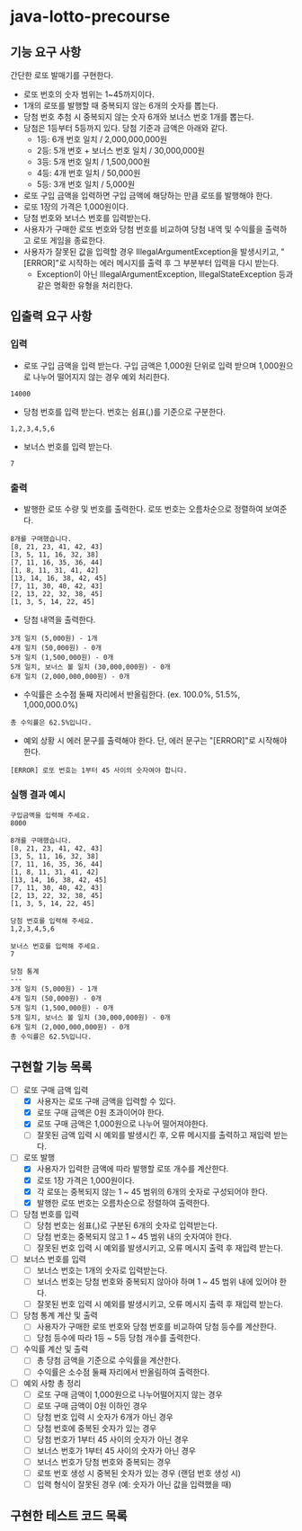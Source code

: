 # java-lotto-precourse

## 기능 요구 사항
간단한 로또 발매기를 구현한다.

- 로또 번호의 숫자 범위는 1~45까지이다.
- 1개의 로또를 발행할 때 중복되지 않는 6개의 숫자를 뽑는다.
- 당첨 번호 추첨 시 중복되지 않는 숫자 6개와 보너스 번호 1개를 뽑는다.
- 당첨은 1등부터 5등까지 있다. 당첨 기준과 금액은 아래와 같다.
  - 1등: 6개 번호 일치 / 2,000,000,000원
  - 2등: 5개 번호 + 보너스 번호 일치 / 30,000,000원
  - 3등: 5개 번호 일치 / 1,500,000원
  - 4등: 4개 번호 일치 / 50,000원
  - 5등: 3개 번호 일치 / 5,000원
- 로또 구입 금액을 입력하면 구입 금액에 해당하는 만큼 로또를 발행해야 한다.
- 로또 1장의 가격은 1,000원이다.
- 당첨 번호와 보너스 번호를 입력받는다.
- 사용자가 구매한 로또 번호와 당첨 번호를 비교하여 당첨 내역 및 수익률을 출력하고 로또 게임을 종료한다.
- 사용자가 잘못된 값을 입력할 경우 IllegalArgumentException을 발생시키고, "[ERROR]"로 시작하는 에러 메시지를 출력 후 그 부분부터 입력을 다시 받는다.
  - Exception이 아닌 IllegalArgumentException, IllegalStateException 등과 같은 명확한 유형을 처리한다.

## 입출력 요구 사항

### 입력
- 로또 구입 금액을 입력 받는다. 구입 금액은 1,000원 단위로 입력 받으며 1,000원으로 나누어 떨어지지 않는 경우 예외 처리한다.
```
14000
```

- 당첨 번호를 입력 받는다. 번호는 쉼표(,)를 기준으로 구분한다.
```
1,2,3,4,5,6
```

- 보너스 번호를 입력 받는다.
```
7
```

### 출력
- 발행한 로또 수량 및 번호를 출력한다. 로또 번호는 오름차순으로 정렬하여 보여준다.

```
8개를 구매했습니다.
[8, 21, 23, 41, 42, 43] 
[3, 5, 11, 16, 32, 38] 
[7, 11, 16, 35, 36, 44] 
[1, 8, 11, 31, 41, 42] 
[13, 14, 16, 38, 42, 45] 
[7, 11, 30, 40, 42, 43] 
[2, 13, 22, 32, 38, 45] 
[1, 3, 5, 14, 22, 45]
```

- 당첨 내역을 출력한다.
```
3개 일치 (5,000원) - 1개
4개 일치 (50,000원) - 0개
5개 일치 (1,500,000원) - 0개
5개 일치, 보너스 볼 일치 (30,000,000원) - 0개
6개 일치 (2,000,000,000원) - 0개
```

- 수익률은 소수점 둘째 자리에서 반올림한다. (ex. 100.0%, 51.5%, 1,000,000.0%)
```
총 수익률은 62.5%입니다.
```

- 예외 상황 시 에러 문구를 출력해야 한다. 단, 에러 문구는 "[ERROR]"로 시작해야 한다.
```
[ERROR] 로또 번호는 1부터 45 사이의 숫자여야 합니다.
```

### 실행 결과 예시
```
구입금액을 입력해 주세요.
8000

8개를 구매했습니다.
[8, 21, 23, 41, 42, 43] 
[3, 5, 11, 16, 32, 38] 
[7, 11, 16, 35, 36, 44] 
[1, 8, 11, 31, 41, 42] 
[13, 14, 16, 38, 42, 45] 
[7, 11, 30, 40, 42, 43] 
[2, 13, 22, 32, 38, 45] 
[1, 3, 5, 14, 22, 45]

당첨 번호를 입력해 주세요.
1,2,3,4,5,6

보너스 번호를 입력해 주세요.
7

당첨 통계
---
3개 일치 (5,000원) - 1개
4개 일치 (50,000원) - 0개
5개 일치 (1,500,000원) - 0개
5개 일치, 보너스 볼 일치 (30,000,000원) - 0개
6개 일치 (2,000,000,000원) - 0개
총 수익률은 62.5%입니다.

```

## 구현할 기능 목록
- [ ] 로또 구매 금액 입력
    - [x] 사용자는 로또 구매 금액을 입력할 수 있다.
    - [x] 로또 구매 금액은 0원 초과이어야 한다.
    - [x] 로또 구매 금액은 1,000원으로 나누어 떨어져야한다.
    - [ ] 잘못된 금액 입력 시 예외를 발생시킨 후, 오류 메시지를 출력하고 재입력 받는다.

- [ ] 로또 발행
  - [x] 사용자가 입력한 금액에 따라 발행할 로또 개수를 계산한다.
  - [x] 로또 1장 가격은 1,000원이다.
  - [x] 각 로또는 중복되지 않는 1 ~ 45 범위의 6개의 숫자로 구성되어야 한다.
  - [x] 발행한 로또 번호는 오름차순으로 정렬하여 출력한다.

- [ ] 당첨 번호를 입력
  - [ ] 당첨 번호는 쉼표(,)로 구분된 6개의 숫자로 입력받는다.
  - [ ] 당첨 번호는 중복되지 않고 1 ~ 45 범위 내의 숫자여야 한다.
  - [ ] 잘못된 번호 입력 시 예외를 발생시키고, 오류 메시지 출력 후 재입력 받는다.

- [ ] 보너스 번호를 입력
  - [ ] 보너스 번호는 1개의 숫자로 입력받는다.
  - [ ] 보너스 번호는 당첨 번호와 중복되지 않아야 하며 1 ~ 45 범위 내에 있어야 한다.
  - [ ] 잘못된 번호 입력 시 예외를 발생시키고, 오류 메시지 출력 후 재입력 받는다.

- [ ] 당첨 통계 계산 및 출력
  - [ ] 사용자가 구매한 로또 번호와 당첨 번호를 비교하여 당첨 등수를 계산한다.
  - [ ] 당첨 등수에 따라 1등 ~ 5등 당첨 개수를 출력한다.

- [ ] 수익률 계산 및 출력
  - [ ] 총 당첨 금액을 기준으로 수익률을 계산한다.
  - [ ] 수익률은 소수점 둘째 자리에서 반올림하여 출력한다.

- [ ] 예외 사항 총 정리
    - [ ] 로또 구매 금액이 1,000원으로 나누어떨어지지 않는 경우
    - [ ] 로또 구매 금액이 0원 이하인 경우
    - [ ] 당첨 번호 입력 시 숫자가 6개가 아닌 경우 
    - [ ] 당첨 번호에 중복된 숫자가 있는 경우 
    - [ ] 당첨 번호가 1부터 45 사이의 숫자가 아닌 경우 
    - [ ] 보너스 번호가 1부터 45 사이의 숫자가 아닌 경우 
    - [ ] 보너스 번호가 당첨 번호와 중복되는 경우 
    - [ ] 로또 번호 생성 시 중복된 숫자가 있는 경우 (랜덤 번호 생성 시)
    - [ ] 입력 형식이 잘못된 경우 (예: 숫자가 아닌 값을 입력했을 때)
  
## 구현한 테스트 코드 목록

